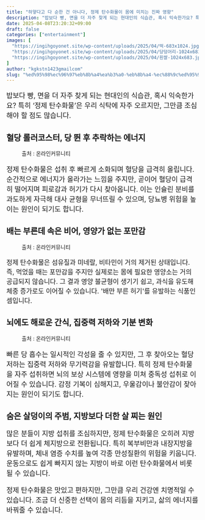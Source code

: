 ```yaml
---
title: "하얗다고 다 순한 건 아니다, 정제 탄수화물이 몸에 미치는 진짜 영향"
description: "밥보다 빵, 면을 더 자주 찾게 되는 현대인의 식습관, 혹시 익숙한가요? 특히 ‘정제 탄수화물’은 우리 식탁에 자주 오르지만, 그만큼 조심해야 할 점도 많습니다."
date: 2025-04-08T23:20:32+09:00
draft: false
categories: ["entertainment"]
images: [
  "https://ingihgoyonet.site/wp-content/uploads/2025/04/떡-683x1024.jpg"
  "https://ingihgoyonet.site/wp-content/uploads/2025/04/당덩어리-1024x683.jpg"
  "https://ingihgoyonet.site/wp-content/uploads/2025/04/흰쌀-1024x683.jpg"
]
author: "kgkstn1423gmailcom"
slug: "%ed%95%98%ec%96%97%eb%8b%a4%ea%b3%a0-%eb%8b%a4-%ec%88%9c%ed%95%9c-%ea%b1%b4-%ec%95%84%eb%8b%88%eb%8b%a4-%ec%a0%95%ec%a0%9c-%ed%83%84%ec%88%98%ed%99%94%eb%ac%bc%ec%9d%b4-%eb%aa%b8%ec%97%90-%eb%af%b8"
---
```


<p style="font-size:18px">밥보다 빵, 면을 더 자주 찾게 되는 현대인의 식습관, 혹시 익숙한가요? 특히 ‘정제 탄수화물’은 우리 식탁에 자주 오르지만, 그만큼 조심해야 할 점도 많습니다.</p> <h2 >혈당 롤러코스터, <strong>당 뛴 후 추락하는 에너지</strong></h2> <figure ><img src="https://ingihgoyonet.site/wp-content/uploads/2025/04/떡-683x1024.jpg" alt="" style="aspect-ratio:16/9;object-fit:cover"/><figcaption >출처 : 온라인커뮤니티</figcaption></figure> <p style="font-size:18px">정제 탄수화물은 섭취 후 빠르게 소화되며 혈당을 급격히 올립니다. 순간적으로 에너지가 올라가는 느낌을 주지만, 곧이어 혈당이 급격히 떨어지며 피로감과 허기가 다시 찾아옵니다. 이는 인슐린 분비를 과도하게 자극해 대사 균형을 무너뜨릴 수 있으며, 당뇨병 위험을 높이는 원인이 되기도 합니다.</p> <h2 >배는 부른데 속은 비어, <strong>영양가 없는 포만감</strong></h2> <figure ><img src="https://ingihgoyonet.site/wp-content/uploads/2025/04/당덩어리-1024x683.jpg" alt="" style="aspect-ratio:16/9;object-fit:cover"/><figcaption >출처 : 온라인커뮤니티</figcaption></figure> <p style="font-size:17px">정제 탄수화물은 섬유질과 미네랄, 비타민이 거의 제거된 상태입니다. 즉, 먹었을 때는 포만감을 주지만 실제로는 몸에 필요한 영양소는 거의 공급되지 않습니다. 그 결과 영양 불균형이 생기기 쉽고, 과식을 유도해 체중 증가로도 이어질 수 있습니다. '배만 부른 허기'를 유발하는 식품인 셈입니다.</p> <h2 >뇌에도 해로운 간식, <strong>집중력 저하와 기분 변화</strong></h2> <figure ><img src="https://ingihgoyonet.site/wp-content/uploads/2025/04/흰쌀-1024x683.jpg" alt="" style="aspect-ratio:16/9;object-fit:cover"/><figcaption >출처 : 온라인커뮤니티</figcaption></figure> <p style="font-size:18px">빠른 당 흡수는 일시적인 각성을 줄 수 있지만, 그 후 찾아오는 혈당 저하는 집중력 저하와 무기력감을 유발합니다. 특히 정제 탄수화물을 자주 섭취하면 뇌의 보상 시스템에 영향을 미쳐 중독성 섭취로 이어질 수 있습니다. 감정 기복이 심해지고, 우울감이나 불안감이 잦아지는 원인이 되기도 합니다.</p> <h2 >숨은 살덩이의 주범, <strong>지방보다 더한 살 찌는 원인</strong></h2> <p style="font-size:18px">많은 분들이 지방 섭취를 조심하지만, 정제 탄수화물은 오히려 지방보다 더 쉽게 체지방으로 전환됩니다. 특히 복부비만과 내장지방을 유발하며, 체내 염증 수치를 높여 각종 만성질환의 위험을 키웁니다. 운동으로도 쉽게 빠지지 않는 지방이 바로 이런 탄수화물에서 비롯될 수 있습니다.</p> <p style="font-size:18px">정제 탄수화물은 맛있고 편하지만, 그만큼 우리 건강엔 치명적일 수 있습니다. 조금 더 신중한 선택이 몸의 리듬을 지키고, 삶의 에너지를 바꿔줄 수 있습니다.</p>
